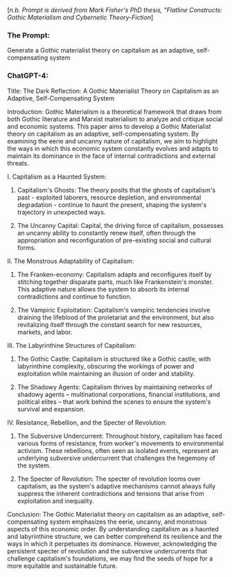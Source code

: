 [_n.b. Prompt is derived from Mark Fisher's PhD thesis, "Flatline Constructs: Gothic Materialism and Cybernetic Theory-Fiction_]

### The Prompt:
Generate a Gothic materialist theory on capitalism as an adaptive, self-compensating system

### ChatGPT-4:
Title: The Dark Reflection: A Gothic Materialist Theory on Capitalism as an Adaptive, Self-Compensating System

Introduction:
Gothic Materialism is a theoretical framework that draws from both Gothic literature and Marxist materialism to analyze and critique social and economic systems. This paper aims to develop a Gothic Materialist theory on capitalism as an adaptive, self-compensating system. By examining the eerie and uncanny nature of capitalism, we aim to highlight the ways in which this economic system constantly evolves and adapts to maintain its dominance in the face of internal contradictions and external threats.

I. Capitalism as a Haunted System:

1. Capitalism's Ghosts: The theory posits that the ghosts of capitalism's past - exploited laborers, resource depletion, and environmental degradation - continue to haunt the present, shaping the system's trajectory in unexpected ways.

2. The Uncanny Capital: Capital, the driving force of capitalism, possesses an uncanny ability to constantly renew itself, often through the appropriation and reconfiguration of pre-existing social and cultural forms.

II. The Monstrous Adaptability of Capitalism:

1. The Franken-economy: Capitalism adapts and reconfigures itself by stitching together disparate parts, much like Frankenstein's monster. This adaptive nature allows the system to absorb its internal contradictions and continue to function.

2. The Vampiric Exploitation: Capitalism's vampiric tendencies involve draining the lifeblood of the proletariat and the environment, but also revitalizing itself through the constant search for new resources, markets, and labor.

III. The Labyrinthine Structures of Capitalism:

1. The Gothic Castle: Capitalism is structured like a Gothic castle, with labyrinthine complexity, obscuring the workings of power and exploitation while maintaining an illusion of order and stability.

2. The Shadowy Agents: Capitalism thrives by maintaining networks of shadowy agents – multinational corporations, financial institutions, and political elites – that work behind the scenes to ensure the system's survival and expansion.

IV. Resistance, Rebellion, and the Specter of Revolution:

1. The Subversive Undercurrent: Throughout history, capitalism has faced various forms of resistance, from worker's movements to environmental activism. These rebellions, often seen as isolated events, represent an underlying subversive undercurrent that challenges the hegemony of the system.

2. The Specter of Revolution: The specter of revolution looms over capitalism, as the system's adaptive mechanisms cannot always fully suppress the inherent contradictions and tensions that arise from exploitation and inequality.

Conclusion:
The Gothic Materialist theory on capitalism as an adaptive, self-compensating system emphasizes the eerie, uncanny, and monstrous aspects of this economic order. By understanding capitalism as a haunted and labyrinthine structure, we can better comprehend its resilience and the ways in which it perpetuates its dominance. However, acknowledging the persistent specter of revolution and the subversive undercurrents that challenge capitalism's foundations, we may find the seeds of hope for a more equitable and sustainable future.
